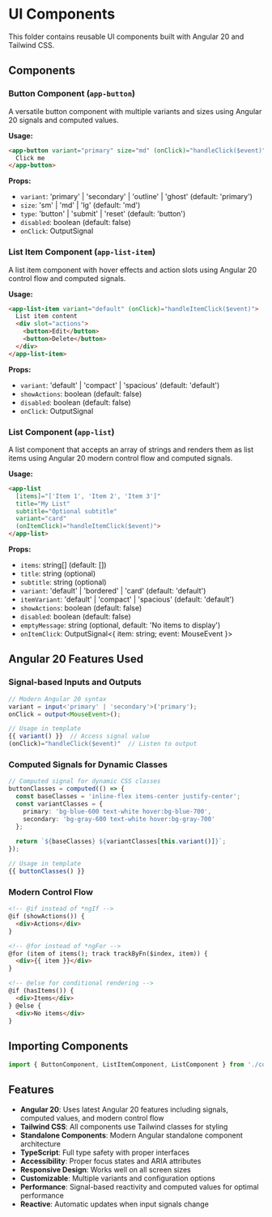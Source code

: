# UI Components

This folder contains reusable UI components built with Angular 20 and Tailwind CSS.

## Components

### Button Component (`app-button`)

A versatile button component with multiple variants and sizes using Angular 20 signals and computed values.

**Usage:**
```html
<app-button variant="primary" size="md" (onClick)="handleClick($event)">
  Click me
</app-button>
```

**Props:**
- `variant`: 'primary' | 'secondary' | 'outline' | 'ghost' (default: 'primary')
- `size`: 'sm' | 'md' | 'lg' (default: 'md')
- `type`: 'button' | 'submit' | 'reset' (default: 'button')
- `disabled`: boolean (default: false)
- `onClick`: OutputSignal<MouseEvent>

### List Item Component (`app-list-item`)

A list item component with hover effects and action slots using Angular 20 control flow and computed signals.

**Usage:**
```html
<app-list-item variant="default" (onClick)="handleItemClick($event)">
  List item content
  <div slot="actions">
    <button>Edit</button>
    <button>Delete</button>
  </div>
</app-list-item>
```

**Props:**
- `variant`: 'default' | 'compact' | 'spacious' (default: 'default')
- `showActions`: boolean (default: false)
- `disabled`: boolean (default: false)
- `onClick`: OutputSignal<MouseEvent>

### List Component (`app-list`)

A list component that accepts an array of strings and renders them as list items using Angular 20 modern control flow and computed signals.

**Usage:**
```html
<app-list 
  [items]="['Item 1', 'Item 2', 'Item 3']"
  title="My List"
  subtitle="Optional subtitle"
  variant="card"
  (onItemClick)="handleItemClick($event)">
</app-list>
```

**Props:**
- `items`: string[] (default: [])
- `title`: string (optional)
- `subtitle`: string (optional)
- `variant`: 'default' | 'bordered' | 'card' (default: 'default')
- `itemVariant`: 'default' | 'compact' | 'spacious' (default: 'default')
- `showActions`: boolean (default: false)
- `disabled`: boolean (default: false)
- `emptyMessage`: string (optional, default: 'No items to display')
- `onItemClick`: OutputSignal<{ item: string; event: MouseEvent }>

## Angular 20 Features Used

### Signal-based Inputs and Outputs
```typescript
// Modern Angular 20 syntax
variant = input<'primary' | 'secondary'>('primary');
onClick = output<MouseEvent>();

// Usage in template
{{ variant() }}  // Access signal value
(onClick)="handleClick($event)"  // Listen to output
```

### Computed Signals for Dynamic Classes
```typescript
// Computed signal for dynamic CSS classes
buttonClasses = computed(() => {
  const baseClasses = 'inline-flex items-center justify-center';
  const variantClasses = {
    primary: 'bg-blue-600 text-white hover:bg-blue-700',
    secondary: 'bg-gray-600 text-white hover:bg-gray-700'
  };
  
  return `${baseClasses} ${variantClasses[this.variant()]}`;
});

// Usage in template
{{ buttonClasses() }}
```

### Modern Control Flow
```html
<!-- @if instead of *ngIf -->
@if (showActions()) {
  <div>Actions</div>
}

<!-- @for instead of *ngFor -->
@for (item of items(); track trackByFn($index, item)) {
  <div>{{ item }}</div>
}

<!-- @else for conditional rendering -->
@if (hasItems()) {
  <div>Items</div>
} @else {
  <div>No items</div>
}
```

## Importing Components

```typescript
import { ButtonComponent, ListItemComponent, ListComponent } from './components';
```

## Features

- **Angular 20**: Uses latest Angular 20 features including signals, computed values, and modern control flow
- **Tailwind CSS**: All components use Tailwind classes for styling
- **Standalone Components**: Modern Angular standalone component architecture
- **TypeScript**: Full type safety with proper interfaces
- **Accessibility**: Proper focus states and ARIA attributes
- **Responsive Design**: Works well on all screen sizes
- **Customizable**: Multiple variants and configuration options
- **Performance**: Signal-based reactivity and computed values for optimal performance
- **Reactive**: Automatic updates when input signals change 